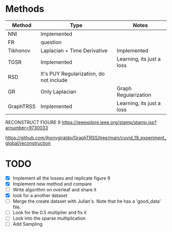 # Methods


| Method | Type | Notes |
| --- | --- | --- |
NNI | Implemented | 
FR | question
Tikhonov | Laplacian + Time Derivative | Implemented | Learning, its just a loss
TGSR | Implemented | Learning, its just a loss
RSD | It's PUY Regularization, do not include
GR | Only Laplacian | Graph Regularization
GraphTRSS | Implemented | Learning, its just a loss

RECONSTRUCT FIGURE 9 
https://ieeexplore.ieee.org/stamp/stamp.jsp?arnumber=9730033

https://github.com/jhonygiraldo/GraphTRSS/tree/main/covid_19_experiment_global/reconstruction


# TODO
- [X] Implement all the losses and  replicate figure 9
- [X] Implement new method and compare
- [ ] Write algorithm on overleaf and share it 
- [X] look for a another dataset
- [ ] Merge the create dataset with Julian's. Note that he has a 'good_data' file. 
- [ ] Look for the 0.5 multiplier and fix it
- [ ] Look into the sparse multiplication
- [ ] Add Sampling
